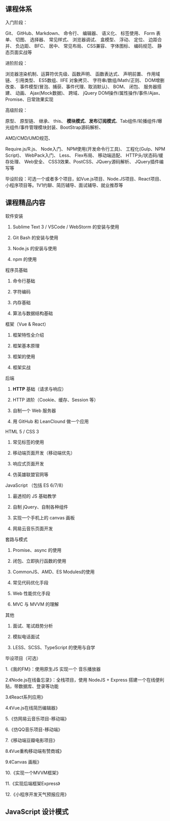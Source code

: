 ## 课程体系
入门阶段：

Git、 GitHub、Markdown、 命令行、 编辑器、 语义化、 标签使用、 Form 表单、 切图、 选择器、 常见样式、 浏览器调试、 盒模型、 浮动、 定位、 边距合并、 负边距、 BFC、 居中、 常见布局、 CSS兼容、 字体图标、 编码规范、 静态页面实战等



进阶阶段：

浏览器渲染机制、运算符优先级、函数声明、 函数表达式、 声明前置、 作用域链、 引用类型、 ES5数组、IIFE 对象拷贝、 字符串/数组/Math/正则、 DOM增删改查、 事件模型(冒泡、捕获、事件代理、取消默认)、 BOM、 闭包、 服务器搭建、 动画、 Ajax(Mock数据)、 跨域、 jQuery DOM操作/属性操作/事件/Ajax、 Promise、日常效果实现



高级阶段：

原型、 原型链、 继承、 this、 **模块模式**、**发布订阅模式**、Tab组件/轮播组件/曝光组件/事件管理模块封装、BootStrap源码解析、

 AMD/CMD/UMD规范、

Require.js/R.js、 Node入门、 NPM使用(开发命令行工具)、 工程化(Gulp、NPM Script)、 WebPack入门、 Less、 Flex布局、 移动端适配、 HTTP头/状态码/缓存处理、 Web安全、 CSS3效果、PostCSS、JQuery源码解析、 JQuery插件编写等



毕设阶段：可选一个或者多个项目，如Vue.js项目、Node.JS项目、React项目、小程序项目等。1V1约聊、简历辅导、面试辅导、就业推荐等

## 课程精品内容

软件安装

1. Sublime Text 3 / VSCode / WebStorm 的安装与使用

2. Git Bash 的安装与使用

3. Node.js 的安装与使用

4. npm 的使用



程序员基础

1. 命令行基础

2. 字符编码

2. 内存基础

3. 算法与数据结构基础



框架（Vue & React）

1. 框架特性全介绍

2. 框架基本原理

3. 框架的使用

4. 框架实战



后端

1. **HTTP** 基础（请求与响应）

2. HTTP 进阶（Cookie、缓存、Session 等）

3. 自制一个 Web 服务器

4. 用 GitHub 和 LeanClound 做一个应用



HTML 5 / CSS 3  

1. 常见标签的使用

2. 移动端页面开发（移动端优先）

3. 响应式页面开发

4. 仿英雄联盟官网等



JavaScript （包括 ES 6/7/8）

1. 最透彻的 JS 基础教学

2. 自制 jQuery、自制各种组件

3. 实现一个手机上的 canvas 画板

4. 网易云音乐页面开发



套路与模式

1. Promise、async 的使用

2. 闭包、立即执行函数的使用

3. CommonJS、AMD、ES Modules的使用

4. 常见代码优化手段

5. Web 性能优化手段

6. MVC 与 MVVM 的理解



其他

1. 面试、笔试趋势分析

2. 模拟电话面试

3. LESS、SCSS、TypeScript 的使用与自学



毕设项目（可选）

1.《我的FM》：使用原生JS 实现一个 音乐播放器

2.《Node.js在线备忘录》：全栈项目，使用 NodeJS + Express 搭建一个在线便利贴，带数据库、登录等功能

3.《React系列应用》

4.《Vue.js在线简历编辑器》

5.《仿网易云音乐项目-移动端》

6.《仿QQ音乐项目-移动端》

7.《移动端豆瓣电影项目》

8.《Vue重构移动端有赞商城》

9.《Canvas 画板》

10.《实现一个MVVM框架》

11.《实现后端框架Express》

12.《小程序开发天气预报应用》

## JavaScript 设计模式




